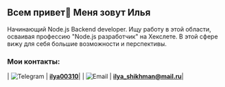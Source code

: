 ## Всем привет👋 Меня зовут Илья

Начинающий Node.js Backend developer.
Ищу работу в этой области, осваивая профессию "Node.js разработчик" на Хекслете.
В этой сфере вижу для себя большие возможности и перспективы.

### Мои контакты:
| ![Telegram](https://img.shields.io/badge/Telegram-2CA5E0?style=for-the-badge&logo=telegram&logoColor=white) | **[ilya00310](https://t.me/Ilya_shikman)**|
| ![Email]([https://img.shields.io/badge/X-%23000000.svg?style=for-the-badge&logo=X&logoColor=white](https://home.imgsmail.ru/whiteline/assets/logo/dark/logo.svg?_1729329391371)) | **ilya_shikhman@mail.ru**|
